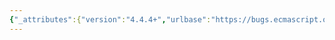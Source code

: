 ```yaml
---
{"_attributes":{"version":"4.4.4+","urlbase":"https://bugs.ecmascript.org/","maintainer":"dherman@mozilla.com"},"bug":{"bug_id":2858,"creation_ts":"2014-05-13 15:32:00 -0700","short_desc":"Define DecimalDigit as one of 0, NonDecimalDigit","delta_ts":"2014-06-02 14:51:07 -0700","product":"Draft for 6th Edition","component":"editorial issue","version":"Rev 24: April 27, 2014 Draft","rep_platform":"All","op_sys":"All","bug_status":"RESOLVED","resolution":"INVALID","priority":"Normal","bug_severity":"enhancement","everconfirmed":true,"reporter":{"uid":"waldron.rick","name":"Rick Waldron"},"assigned_to":{"uid":"allen","name":"Allen Wirfs-Brock"},"cc":["jmdyck","waldron.rick"],"long_desc":[{"commentid":8375,"comment_count":0,"who":{"uid":"waldron.rick","name":"Rick Waldron"},"bug_when":"2014-05-13 15:32:20 -0700","thetext":"I couldn't find any precedent to support this in the spec, so it could possibly be dismissed outright. The following defines DecimalDigit in terms of 0 and the nonterminal symbol NonZeroDigit, whose terminals make up the remaining 1-9 digits. Unless I'm mistaken, then DecimalIntegerLiteral can be refactored to just DecimalDigits.\n\n\n  DecimalIntegerLiteral ::\n    DecimalDigits\n\n  DecimalDigits ::\n    DecimalDigit\n    DecimalDigits DecimalDigit\n\n  DecimalDigit :: one of\n    0\n    NonZeroDigit\n\n  NonZeroDigit :: one of\n    1 2 3 4 5 6 7 8 9\n\n\nWhich is a refactoring of: \n\n\n  DecimalIntegerLiteral ::\n    0\n    NonZeroDigit DecimalDigits[opt]\n\n  DecimalDigits ::\n    DecimalDigit\n    DecimalDigits DecimalDigit\n\n  DecimalDigit :: one of\n    0 1 2 3 4 5 6 7 8 9\n\n  NonZeroDigit :: one of\n    1 2 3 4 5 6 7 8 9"},{"commentid":8411,"comment_count":1,"who":{"uid":"jmdyck","name":"Michael Dyck"},"bug_when":"2014-05-13 22:02:43 -0700","thetext":"Your proposed syntax would accept e.g. \"03\", which the existing syntax does not accept (presumably because it looks like a LegacyOctalIntegerLiteral)."},{"commentid":8849,"comment_count":2,"who":{"uid":"waldron.rick","name":"Rick Waldron"},"bug_when":"2014-06-02 14:51:07 -0700","thetext":"(In reply to comment #1)\n> Your proposed syntax would accept e.g. \"03\", which the existing syntax does not\n> accept (presumably because it looks like a LegacyOctalIntegerLiteral).\n\nHeh, just a tiny oversight :)\n\nThanks, closing this."}]}}
---
```


